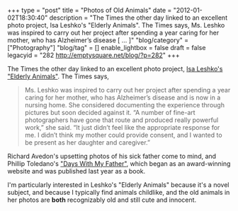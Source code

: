 +++
type = "post"
title = "Photos of Old Animals"
date = "2012-01-02T18:30:40"
description = "The Times the other day linked to an excellent photo project, Isa Leshko's \"Elderly Animals\". The Times says, Ms. Leshko was inspired to carry out her project after spending a year caring for her mother, who has Alzheimer&#8217;s disease [ ... ]"
"blog/category" = ["Photography"]
"blog/tag" = []
enable_lightbox = false
draft = false
legacyid = "282 http://emptysquare.net/blog/?p=282"
+++

<p>The Times the other day linked to an excellent photo project, <a href="http://well.blogs.nytimes.com/2011/12/29/what-we-can-learn-from-old-animals/">Isa
Leshko's "Elderly
Animals"</a>.
The Times says,</p>
<blockquote>
<p>Ms. Leshko was inspired to carry out her project after spending a year
caring for her mother, who has Alzheimer’s disease and is now in a
nursing home. She considered documenting the experience through
pictures but soon decided against it. “A number of fine-art
photographers have gone that route and produced really powerful work,”
she said. “It just didn’t feel like the appropriate response for me. I
didn’t think my mother could provide consent, and I wanted to be
present as her daughter and caregiver.”</p>
</blockquote>
<p>Richard Avedon's upsetting photos of his sick father come to mind, and
Phillip Toledano's <a href="http://www.dayswithmyfather.com/">"Days With My
Father"</a>, which began as an
award-winning website and was published last year as a book.</p>
<p>I'm particularly interested in Leshko's "Elderly Animals" because it's a
novel subject, and because I typically find animals childlike, and the
old animals in her photos are <strong>both</strong> recognizably old and still cute
and innocent.</p>
    